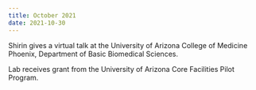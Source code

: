 ```yaml
---
title: October 2021
date: 2021-10-30
---
```


Shirin gives a virtual talk at the University of Arizona College of Medicine Phoenix, Department of Basic Biomedical Sciences.  

Lab receives grant from the University of Arizona Core Facilities Pilot Program.

<!--more-->

